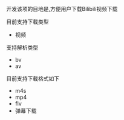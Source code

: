 开发该项的目地是,方便用户下载Bilibili视频下载

目前支持下载类型
 - 视频
   
支持解析类型
- bv
- av

目前支持下载格式如下
- m4s
- mp4
- flv
- 弹幕下载
